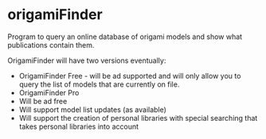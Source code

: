 origamiFinder
=============

Program to query an online database of origami models and show what publications contain them.

OrigamiFinder will have two versions eventually:
 * OrigamiFinder Free - will be ad supported and will only allow you to query the list of models that are currently on file.
 * OrigamiFinder Pro
  * Will be ad free
  * Will support model list updates (as available)
  * Will support the creation of personal libraries with special searching that takes personal libraries into account
